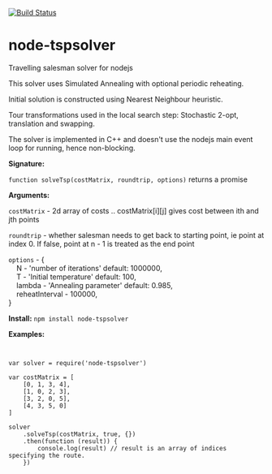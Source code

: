 [![Build Status](https://travis-ci.org/saby1101/node-tspsolver.svg?branch=master)](https://travis-ci.org/saby1101/node-tspsolver)

# node-tspsolver
Travelling salesman solver for nodejs

This solver uses Simulated Annealing with optional periodic reheating.

Initial solution is constructed using Nearest Neighbour heuristic.

Tour transformations used in the local search step: Stochastic 2-opt, translation and swapping.

The solver is implemented in C++ and doesn't use the nodejs main event loop for running, hence non-blocking.

<strong>Signature:</strong>

`function solveTsp(costMatrix, roundtrip, options)` returns a promise

<strong>Arguments:</strong>

`costMatrix` - 2d array of costs .. costMatrix[i][j] gives cost between ith and jth points

`roundtrip` - whether salesman needs to get back to starting point, ie point at index 0. If false, point at n - 1 is treated as the end point

`options` - {<br/>
&nbsp;&nbsp;&nbsp;&nbsp;N - 'number of iterations' default: 1000000, <br/>
&nbsp;&nbsp;&nbsp;&nbsp;T - 'Initial temperature' default: 100, <br/>
&nbsp;&nbsp;&nbsp;&nbsp;lambda - 'Annealing parameter' default: 0.985, <br/>
&nbsp;&nbsp;&nbsp;&nbsp;reheatInterval - 100000, <br/>
} <br/>

<strong>Install:</strong>
<code>npm install node-tspsolver</code>

<strong>Examples:</strong>
<pre><code>

var solver = require('node-tspsolver')

var costMatrix = [
    [0, 1, 3, 4],
    [1, 0, 2, 3],
    [3, 2, 0, 5],
    [4, 3, 5, 0]
]

solver
    .solveTsp(costMatrix, true, {})
    .then(function (result)) {
        console.log(result) // result is an array of indices specifying the route.
    })

</code></pre>
